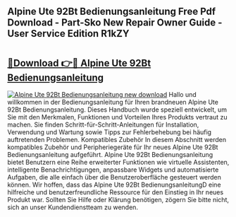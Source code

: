 ## Alpine Ute 92Bt Bedienungsanleitung Free Pdf Download - Part-Sko New Repair Owner Guide - User Service Edition R1kZY

# <h2><a href="http://df50ywb.blite.top/?on=Alpine+Ute+92Bt+Bedienungsanleitung">🔗Download 👉🔴 Alpine Ute 92Bt Bedienungsanleitung</a></h2>

[![Alpine Ute 92Bt Bedienungsanleitung new download](https://i.imgur.com/lujVjoI.png)](http://df50ywb.blite.top/?on=Alpine+Ute+92Bt+Bedienungsanleitung)
Hallo und willkommen in der Bedienungsanleitung für Ihren brandneuen Alpine Ute 92Bt Bedienungsanleitung. Dieses Handbuch wurde speziell entwickelt, um Sie mit den Merkmalen, Funktionen und Vorteilen Ihres Produkts vertraut zu machen. Sie finden Schritt-für-Schritt-Anleitungen für Installation, Verwendung und Wartung sowie Tipps zur Fehlerbehebung bei häufig auftretenden Problemen. Kompatibles Zubehör In diesem Abschnitt werden kompatibles Zubehör und Peripheriegeräte für Ihr neues Alpine Ute 92Bt Bedienungsanleitung aufgeführt. Alpine Ute 92Bt Bedienungsanleitung bietet Benutzern eine Reihe erweiterter Funktionen wie virtuelle Assistenten, intelligente Benachrichtigungen, anpassbare Widgets und automatisierte Aufgaben, die alle einfach über die Benutzeroberfläche gesteuert werden können. Wir hoffen, dass das Alpine Ute 92Bt BedienungsanleitungD eine hilfreiche und benutzerfreundliche Ressource für den Einstieg in Ihr neues Produkt war. Sollten Sie Hilfe oder Klärung benötigen, zögern Sie bitte nicht, sich an unser Kundendienstteam zu wenden.
